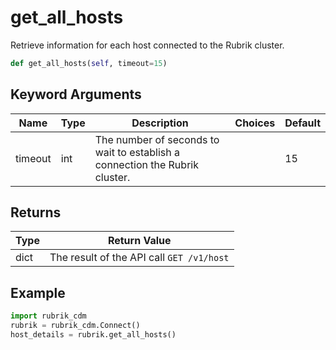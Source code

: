 # get_all_hosts

Retrieve information for each host connected to the Rubrik cluster.

```py
def get_all_hosts(self, timeout=15)
```


## Keyword Arguments
| Name    | Type | Description                                                                 | Choices | Default |
|---------|------|-----------------------------------------------------------------------------|---------|---------|
| timeout | int  | The number of seconds to wait to establish a connection the Rubrik cluster. |         | 15      |

## Returns
| Type | Return Value                              |
|------|-------------------------------------------|
| dict | The result of the API call `GET /v1/host` |

## Example
```py
import rubrik_cdm
rubrik = rubrik_cdm.Connect()
host_details = rubrik.get_all_hosts()
```